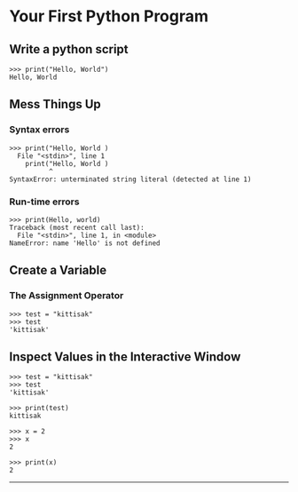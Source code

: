 # Your First Python Program

## Write a python script

```
>>> print("Hello, World")
Hello, World
```

## Mess Things Up
### Syntax errors
```
>>> print("Hello, World ) 
  File "<stdin>", line 1
    print("Hello, World )
          ^
SyntaxError: unterminated string literal (detected at line 1)
```

### Run-time errors
```
>>> print(Hello, world)
Traceback (most recent call last):
  File "<stdin>", line 1, in <module>
NameError: name 'Hello' is not defined
```

## Create a Variable

### The Assignment Operator
```
>>> test = "kittisak"
>>> test
'kittisak'
```

## Inspect Values in the Interactive Window
```
>>> test = "kittisak"
>>> test
'kittisak'

>>> print(test)
kittisak
```

```
>>> x = 2
>>> x
2

>>> print(x)
2
```
<hr/>